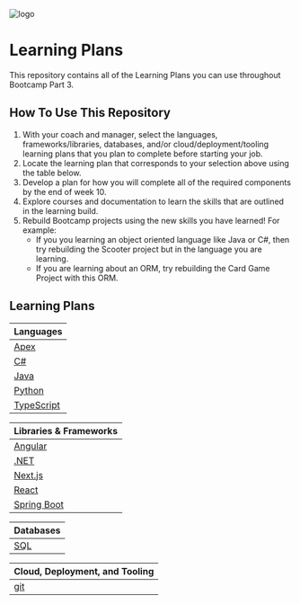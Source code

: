 ![logo](https://user-images.githubusercontent.com/44912347/202296600-c5f247d6-9616-49db-88f0-38433429d781.jpg)

# Learning Plans

This repository contains all of the Learning Plans you can use throughout Bootcamp Part 3.

## How To Use This Repository
1. With your coach and manager, select the languages, frameworks/libraries, databases, and/or cloud/deployment/tooling learning plans that you plan to complete before starting your job.
2. Locate the learning plan that corresponds to your selection above using the table below.
3. Develop a plan for how you will complete all of the required components by the end of week 10.
4. Explore courses and documentation to learn the skills that are outlined in the learning build.
5. Rebuild Bootcamp projects using the new skills you have learned! For example:
    - If you you learning an object oriented language like Java or C#, then try rebuilding the Scooter project but in the language you are learning.
    - If you are learning about an ORM, try rebuilding the Card Game Project with this ORM.

## Learning Plans

| Languages |
| --------- |
| [Apex](./src/languages/apex.md) |
| [C#](./src/languages/csharp.md) |
| [Java](./src/languages/java.md) |
| [Python](./src/languages/python.md) |
| [TypeScript](./src/languages/typescript.md) |

| Libraries & Frameworks |
| --------- |
| [Angular](./src/Libraries-and-Frameworks/angular.md) |
| [.NET](./src/Libraries-and-Frameworks/dotnet.md) |
| [Next.js](./src/Libraries-and-Frameworks/nextjs.md) |
| [React](./src/Libraries-and-Frameworks/react.md) |
| [Spring Boot](./src/Libraries-and-Frameworks/springboot.md)|

| Databases |
| --------- |
| [SQL](./src//databases/sql.md) |

| Cloud, Deployment, and Tooling |
| --------- |
| [git](./src/tooling/git.md) |